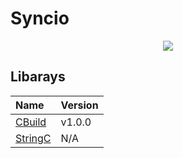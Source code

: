 # Syncio

<div align="center">
    <img src="https://img.shields.io/github/license/DevByEagle/Syncio?logo=apache&color=%230095ff"/>
</div>

<!--## Features
- -->

## Libarays

| Name | Version |
| :--- | :--- |
| [CBuild](https://github.com/DevByEagle/CBuild) |  v1.0.0 |
| [StringC](https://github.com/DevByEagle/StringC) | N/A |